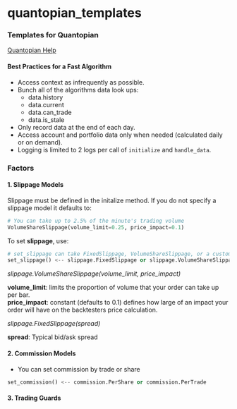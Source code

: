 # quantopian_templates

### Templates for Quantopian


[Quantopian Help](https://www.quantopian.com/help)

#### Best Practices for a Fast Algorithm
* Access context as infrequently as possible.
* Bunch all of the algorithms data look ups:
  * data.history
  * data.current
  * data.can_trade
  * data.is_stale
* Only record data at the end of each day.
* Access account and portfolio data only when needed (calculated daily or on demand).
* Logging is limited to 2 logs per call of `initialize` and `handle_data`.

### Factors

#### 1. Slippage Models
Slippage must be defined in the initalize method. If you do not specify a slippage model it defaults to:
```python
# You can take up to 2.5% of the minute's trading volume
VolumeShareSlippage(volume_limit=0.25, price_impact=0.1)
```
To set **slippage**, use:
```python
# set_slippage can take FixedSlippage, VolumeShareSlippage, or a custom slippage model.
set_slippage() <-- slippage.FixedSlippage or slippage.VolumeShareSlippage
```
*slippage.VolumeShareSlippage(volume_limit, price_impact)*

**volume_limit**: limits the proportion of volume that your order can take up per bar.
<br />
**price_impact**: constant (defaults to 0.1) defines how large of an impact your order will
have on the backtesters price calculation.

*slippage.FixedSlippage(spread)*

**spread**: Typical bid/ask spread
<br />



#### 2. Commission Models
* You can set commission by trade or share
```python
set_commission() <-- commission.PerShare or commission.PerTrade
```

#### 3. Trading Guards

